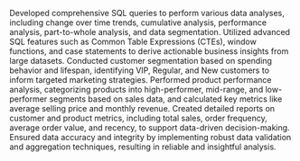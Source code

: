 Developed comprehensive SQL queries to perform various data analyses, including change over time trends, cumulative analysis, performance analysis, part-to-whole analysis, and data segmentation.
Utilized advanced SQL features such as Common Table Expressions (CTEs), window functions, and case statements to derive actionable business insights from large datasets.
Conducted customer segmentation based on spending behavior and lifespan, identifying VIP, Regular, and New customers to inform targeted marketing strategies.
Performed product performance analysis, categorizing products into high-performer, mid-range, and low-performer segments based on sales data, and calculated key metrics like average selling price and monthly revenue.
Created detailed reports on customer and product metrics, including total sales, order frequency, average order value, and recency, to support data-driven decision-making.
Ensured data accuracy and integrity by implementing robust data validation and aggregation techniques, resulting in reliable and insightful analysis.

